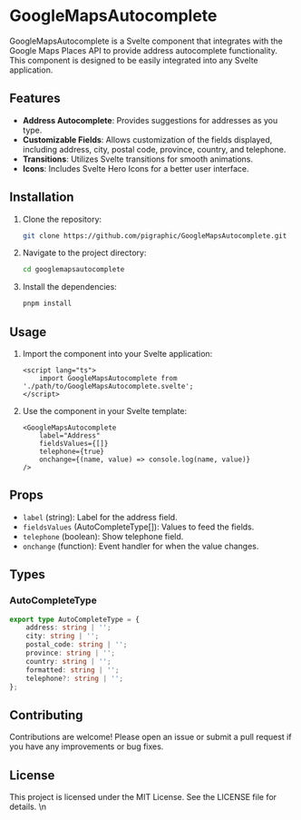 # GoogleMapsAutocomplete

GoogleMapsAutocomplete is a Svelte component that integrates with the Google Maps Places API to provide address autocomplete functionality. This component is designed to be easily integrated into any Svelte application.

## Features

* **Address Autocomplete**: Provides suggestions for addresses as you type.
* **Customizable Fields**: Allows customization of the fields displayed, including address, city, postal code, province, country, and telephone.
* **Transitions**: Utilizes Svelte transitions for smooth animations.
* **Icons**: Includes Svelte Hero Icons for a better user interface.

## Installation


1. Clone the repository:

   ```bash
   git clone https://github.com/pigraphic/GoogleMapsAutocomplete.git
   ```
2. Navigate to the project directory:

   ```bash
   cd googlemapsautocomplete
   ```
3. Install the dependencies:

   ```bash
   pnpm install
   ```

## Usage


1. Import the component into your Svelte application:

   ```svelte
   <script lang="ts">
       import GoogleMapsAutocomplete from './path/to/GoogleMapsAutocomplete.svelte';
   </script>
   ```
2. Use the component in your Svelte template:

   ```svelte
   <GoogleMapsAutocomplete
       label="Address"
       fieldsValues={[]}
       telephone={true}
       onchange={(name, value) => console.log(name, value)}
   />
   ```

## Props

* `label` (string): Label for the address field.
* `fieldsValues` (AutoCompleteType\[\]): Values to feed the fields.
* `telephone` (boolean): Show telephone field.
* `onchange` (function): Event handler for when the value changes.

## Types

### AutoCompleteType

```typescript
export type AutoCompleteType = {
    address: string | '';
    city: string | '';
    postal_code: string | '';
    province: string | '';
    country: string | '';
    formatted: string | '';
    telephone?: string | '';
};
```


## Contributing

Contributions are welcome! Please open an issue or submit a pull request if you have any improvements or bug fixes.

## License

This project is licensed under the MIT License. See the LICENSE file for details. \n